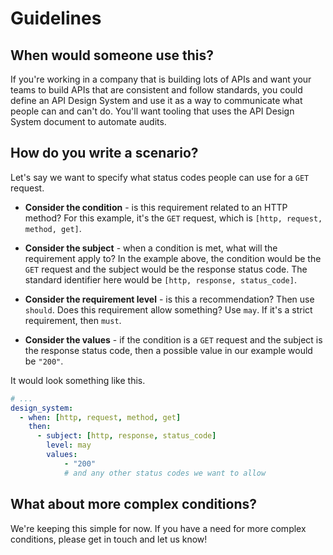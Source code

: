 # Guidelines

## When would someone use this?

If you're working in a company that is building lots of APIs and want your teams to build APIs that are consistent and follow standards, you could define an API Design System and use it as a way to communicate what people can and can't do. You'll want tooling that uses the API Design System document to automate audits.

## How do you write a scenario?

Let's say we want to specify what status codes people can use for a `GET` request.

- **Consider the condition** - is this requirement related to an HTTP method? For this example, it's the `GET` request, which is `[http, request, method, get]`.

- **Consider the subject** - when a condition is met, what will the requirement apply to? In the example above, the condition would be the `GET` request and the subject would be the response status code. The standard identifier here would be `[http, response, status_code]`.

- **Consider the requirement level** - is this a recommendation? Then use `should`. Does this requirement allow something? Use `may`. If it's a strict requirement, then `must`.

- **Consider the values** - if the condition is a `GET` request and the subject is the response status code, then a possible value in our example would be `"200"`.

It would look something like this.

```yaml
# ... 
design_system:
  - when: [http, request, method, get]
    then:
      - subject: [http, response, status_code]
        level: may
        values:
            - "200"
            # and any other status codes we want to allow
```

## What about more complex conditions?

We're keeping this simple for now. If you have a need for more complex conditions, please get in touch and let us know!